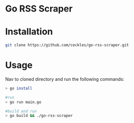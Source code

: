 # Go RSS Scraper

# Installation

```bash
git clone https://github.com/ceckles/go-rss-scraper.git
```

# Usage
Nav to cloned directory and run the following commands:
```bash
> go install

#run
> go run main.go

#build and run
> go build && ./go-rss-scraper
```
